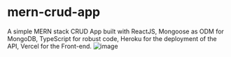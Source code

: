 # mern-crud-app
A simple MERN stack CRUD App built with ReactJS, Mongoose as ODM for MongoDB, TypeScript for robust code, Heroku for the deployment of the API, Vercel for the Front-end.
![image](https://user-images.githubusercontent.com/65794951/188298146-db61c340-1172-4e48-8706-6dddf972a436.png)
